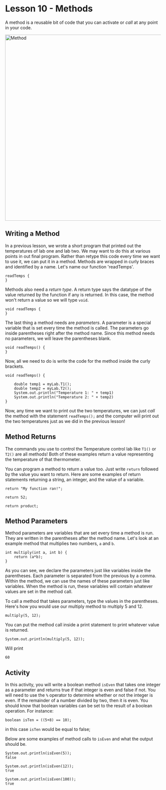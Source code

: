 
# Lesson 10 - Methods
A method is a reusable bit of code that you can activate or *call* at any point in your code.

<img src="https://i.imgur.com/GuLxJkv.png" alt="Method" width="600" />

## Writing a Method
In a previous lesson, we wrote a short program that printed out the temperatures of lab one and lab two. We may want to do this at various points in out final program. Rather than retype this code every time we want to use it, we can put it in a method. Methods are wrapped in curly braces and identified by a name. Let's name our function 'readTemps'.
```
readTemps {
}
```
Methods also need a *return type*. A return type says the datatype of the value returned by the function if any is returned. In this case, the method won't return a value so we will type ```void```.
```
void readTemps {
}
```
The last thing a method needs are *parameters*. A parameter is a special variable that is set every time the method is called. The parameters go inside parentheses right after the method name. Since this method needs no parameters, we will leave the parentheses blank.

```
void readTemps() {
}
```
Now, all we need to do is write the code for the method inside the curly brackets.

```
void readTemps() {

	double temp1 = myLab.T1();
	double temp2 = myLab.T2();
	System.out.println("Temperature 1: " + temp1)
	System.out.println("Temperature 2: " + temp2)
}
```
Now, any time we want to print out the two temperatures, we can just *call* the method  with the statement ```readTemps();``` and the computer will print out the two temperatures just as we did in the previous lesson!

## Method Returns
The commands you use to control the Temperature control lab like  ```T1()``` or ```T2()``` are all methods! Both of these examples return a value representing the temperature of that thermometer. 

You can program a method to return a value too. Just write ```return``` followed by the value you want to return. Here are some examples of return statements returning a string, an integer, and the value of a variable.
```
return "My function ran!";
```
```
return 52;
```
```
return product;
```

## Method Parameters
Method parameters are variables that are set every time a method is run. They are written in the parentheses after the method name. Let's look at an example method that multiplies two numbers, ```a``` and ```b```.
```
int multiply(int a, int b) {
	return (a*b);
}
```
As you can see, we declare the parameters just like variables inside the parentheses. Each parameter is separated from the previous by a comma. Within the method, we can use the names of these parameters just like variables. When the method is run, these variables will contain whatever values are set in the method call.

To call a method that takes parameters, type the values in the parentheses. Here's how you would use our multiply method to multiply 5 and 12.
```
multiply(5, 12);

```
You can put the method call inside a print statement to print whatever value is returned.
```
System.out.println(multiply(5, 12));
```
Will print
```
60
```

## Activity
In this activity, you will write a boolean method ```isEven``` that takes one integer as a parameter and returns true if that integer is even and false if not. You will need to use the ```%```  operator to determine whether or not the integer is even. If the remainder of a number divided by two, then it is even. You should know that boolean variables can be set to the result of a boolean operation. For instance:
```
boolean isTen = ((5+8) == 10);
```
in this case ```isTen``` would be equal to false;

Below are some examples of method calls to ```isEven``` and what the output should be.

```
System.out.println(isEven(5));
false
```
```
System.out.println(isEven(12));
true
```
```
System.out.println(isEven(100));
true
```
